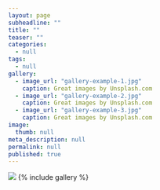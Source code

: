 ```yaml
---
layout: page
subheadline: ""
title: ""
teaser: ""
categories: 
  - null
tags: 
  - null
gallery: 
  - image_url: "gallery-example-1.jpg"
    caption: Great images by Unsplash.com
  - image_url: "gallery-example-2.jpg"
    caption: Great images by Unsplash.com
  - image_url: "gallery-example-3.jpg"
    caption: Great images by Unsplash.com
image: 
  thumb: null
meta_description: null
permalink: null
published: true
---
```


![]({{site.baseurl}}/https://s3.amazonaws.com/melinda-blog/images/IMG_20150926_104307.jpg)
{% include gallery %}
